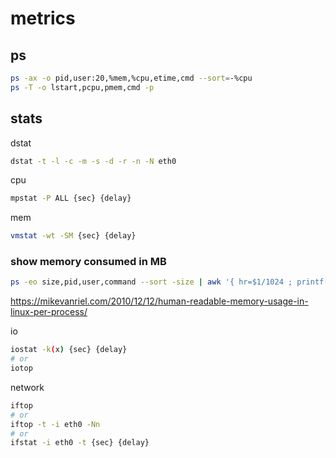 # metrics

## ps
```bash
ps -ax -o pid,user:20,%mem,%cpu,etime,cmd --sort=-%cpu
ps -T -o lstart,pcpu,pmem,cmd -p
```


## stats

dstat
```bash
dstat -t -l -c -m -s -d -r -n -N eth0
```

cpu
```bash
mpstat -P ALL {sec} {delay}
```

mem
```bash
vmstat -wt -SM {sec} {delay}
```

### show memory consumed in MB
```bash
ps -eo size,pid,user,command --sort -size | awk '{ hr=$1/1024 ; printf("%13.2f Mb ",hr) } { for ( x=4 ; x<=NF ; x++ ) { printf("%s ",$x) } print "" }'
```
https://mikevanriel.com/2010/12/12/human-readable-memory-usage-in-linux-per-process/

io
```bash
iostat -k(x) {sec} {delay}
# or
iotop
```

network 
```bash
iftop
# or
iftop -t -i eth0 -Nn
# or
ifstat -i eth0 -t {sec} {delay}
```
